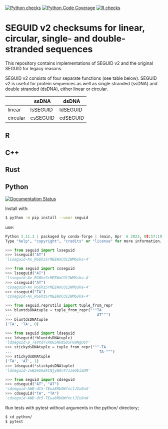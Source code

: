 [![Python checks](https://github.com/MetabolicEngineeringGroupCBMA/seguid/actions/workflows/check-python.yml/badge.svg)](https://github.com/MetabolicEngineeringGroupCBMA/seguid/actions/workflows/check-python.yml)
[![Python Code Coverage](https://codecov.io/gh/MetabolicEngineeringGroupCBMA/seguid/graph/badge.svg)](https://codecov.io/gh/MetabolicEngineeringGroupCBMA/seguid)
[![R checks](https://github.com/MetabolicEngineeringGroupCBMA/seguid/actions/workflows/check-r.yml/badge.svg)](https://github.com/MetabolicEngineeringGroupCBMA/seguid/actions/workflows/check-r.yml)


# SEGUID v2 checksums for linear, circular, single- and double-stranded sequences

This repository contains implementations of SEGUID v2 and the original SEGUID for legacy reasons.

SEGUID v2 consists of four separate functions (see table below). SEGUID v2 is useful for protein sequences as well as single stranded (ssDNA) and double stranded (dsDNA), either linear or circular.

|          | ssDNA     | dsDNA     |
|----------|-----------|-----------|
| linear   | lsSEGUID  | ldSEGUID  |
| circular | csSEGUID  | cdSEGUID  |


## R


## C++



## Rust



## Python

[![Documentation Status](https://readthedocs.org/projects/seguid/badge/?version=latest)](https://seguid.readthedocs.io/en/latest/?badge=latest)

Install with:

```sh
$ python -m pip install --user seguid
```

use:


```python
Python 3.11.3 | packaged by conda-forge | (main, Apr  6 2023, 08:57:19) [GCC 11.3.0] on linux
Type "help", "copyright", "credits" or "license" for more information.

>>> from seguid import lsseguid
>>> lsseguid("AT")
'lsseguid-Ax_RG6hzSrMEEWoCO1IWMGska-4'

>>> from seguid import csseguid
>>> lsseguid("AT")
'lsseguid-Ax_RG6hzSrMEEWoCO1IWMGska-4'
>>> csseguid("AT")
'csseguid-Ax_RG6hzSrMEEWoCO1IWMGska-4'
>>> csseguid("TA")
'csseguid-Ax_RG6hzSrMEEWoCO1IWMGska-4'

>>> from seguid.reprutils import tuple_from_repr
>>> bluntdsDNAtuple = tuple_from_repr("""TA
...                                      AT""")
>>> bluntdsDNAtuple
('TA', 'TA', 0)

>>> from seguid import ldseguid
>>> ldseguid(*bluntdsDNAtuple)
'ldseguid-p_7aVtdTvX0G5N6NSDSPw0NgU6Y'
>>> stickydsDNAtuple = tuple_from_repr("""-TA
...                                       TA-""")
>>> stickydsDNAtuple
('TA', 'AT', 1)
>>> ldseguid(*stickydsDNAtuple)
'ldseguid-JwB2eUmZkCNjyWAv471JeUbiSDM'

>>> from seguid import cdseguid
>>> cdseguid("AT", "AT")
'cdseguid-AWD-dt5-TEua8RbOWfnctJIu9nA'
>>> cdseguid("TA", "TA")
'cdseguid-AWD-dt5-TEua8RbOWfnctJIu9nA'
```

Run tests with pytest without arguments in the python/ directory;

```sh
$ cd python/
$ pytest
```

